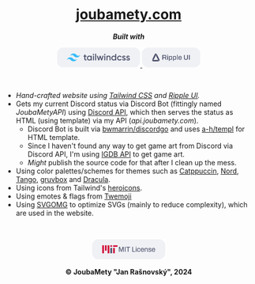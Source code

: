 <h1 align="center">
    <a href="https://joubamety.com">joubamety.com</a>
</h1>
<div align="center">
    <b><i>Built with</i></b>
    <p align="center">
        <a href="https://tailwindcss.com/">
            <img
                src="./docs/media/tailwindcss.webp"
                style="height: 40px;"
            >
        </a>
        <a href="https://www.ripple-ui.com/">
            <img
                src="./docs/media/rippleui.webp"
                style="height: 40px;"
            >
        </a>
    </p>
</div>
<br>

* *Hand-crafted website using [Tailwind CSS](https://tailwindcss.com/) and [Ripple UI](https://www.ripple-ui.com/).*
* Gets my current Discord status via Discord Bot (fittingly named *JoubaMetyAPI*) using [Discord API](https://discord.com/developers/docs/intro), which then serves the status as HTML (using template) via my API (*api.joubamety.com*).
  * Discord Bot is built via [bwmarrin/discordgo](https://github.com/bwmarrin/discordgo) and uses [a-h/templ](https://github.com/a-h/templ) for HTML template.
  * Since I haven't found any way to get game art from Discord via Discord API, I'm using [IGDB API](https://www.igdb.com/api) to get game art.
  * *Might* publish the source code for that after I clean up the mess.
* Using color palettes/schemes for themes such as [Catppuccin](https://github.com/catppuccin/catppuccin), [Nord](https://github.com/nordtheme/nord), [Tango](https://en.wikipedia.org/wiki/Tango_Desktop_Project), [gruvbox](https://github.com/morhetz/gruvbox) and [Dracula](https://github.com/dracula/dracula-theme).
* Using icons from Tailwind's [heroicons](https://heroicons.com/).
* Using emotes & flags from [Twemoji](https://github.com/jdecked/twemoji)
* Using [SVGOMG](https://svgomg.net/) to optimize SVGs (mainly to reduce complexity), which are used in the website.

<br>

<div align="center">
    <p>
        <a href="./LICENSE">
            <img
                src="./docs/media/mitlicense.webp"
                style="height: 40px;"
            >
        </a>
    </p>
    <p>
        <b>©️ JoubaMety "Jan Rašnovský", 2024</b>
    </p>
</div>
